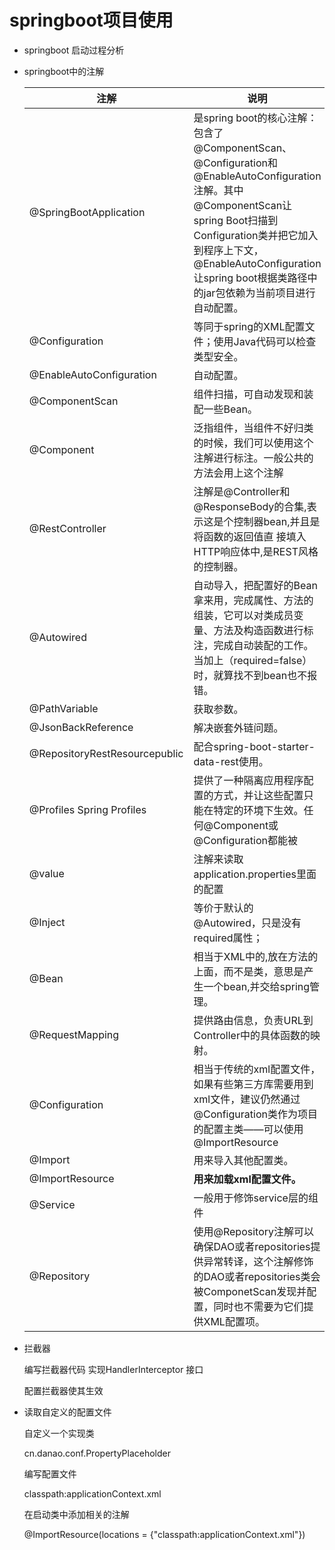 # springboot项目使用


- springboot 启动过程分析


- springboot中的注解

    | 注解 |说明|    
    |-|-|    
    |    @SpringBootApplication |    是spring boot的核心注解：包含了@ComponentScan、@Configuration和@EnableAutoConfiguration注解。其中@ComponentScan让spring Boot扫描到Configuration类并把它加入到程序上下文，@EnableAutoConfiguration让spring boot根据类路径中的jar包依赖为当前项目进行自动配置。
    |    @Configuration|     等同于spring的XML配置文件；使用Java代码可以检查类型安全。
    |    @EnableAutoConfiguration |    自动配置。
    |    @ComponentScan |    组件扫描，可自动发现和装配一些Bean。
    |    @Component |     泛指组件，当组件不好归类的时候，我们可以使用这个注解进行标注。一般公共的方法会用上这个注解
    |    @RestController|    注解是@Controller和@ResponseBody的合集,表示这是个控制器bean,并且是将函数的返回值直 接填入HTTP响应体中,是REST风格的控制器。
    |    @Autowired |    自动导入，把配置好的Bean拿来用，完成属性、方法的组装，它可以对类成员变量、方法及构造函数进行标注，完成自动装配的工作。当加上（required=false）时，就算找不到bean也不报错。
    |    @PathVariable|    获取参数。
    |    @JsonBackReference|    解决嵌套外链问题。
    |    @RepositoryRestResourcepublic|    配合spring-boot-starter-data-rest使用。
    |    @Profiles Spring Profiles|    提供了一种隔离应用程序配置的方式，并让这些配置只能在特定的环境下生效。任何@Component或@Configuration都能被|    @Profile|    标记，从而限制加载它的时机。
    |    @value |    注解来读取application.properties里面的配置
    |    @Inject|    等价于默认的@Autowired，只是没有required属性；
    |    @Bean|    相当于XML中的,放在方法的上面，而不是类，意思是产生一个bean,并交给spring管理。
    |    @RequestMapping|    提供路由信息，负责URL到Controller中的具体函数的映射。
    |    @Configuration|    相当于传统的xml配置文件，如果有些第三方库需要用到xml文件，建议仍然通过@Configuration类作为项目的配置主类——可以使用@ImportResource|    注解加载xml配置文件。
    |    @Import|    用来导入其他配置类。
    |    @ImportResource|    **用来加载xml配置文件。**
    |    @Service|    一般用于修饰service层的组件
    |    @Repository|    使用@Repository注解可以确保DAO或者repositories提供异常转译，这个注解修饰的DAO或者repositories类会被ComponetScan发现并配置，同时也不需要为它们提供XML配置项。
    

- 拦截器 

    编写拦截器代码 实现HandlerInterceptor 接口
    
    配置拦截器使其生效
    
    
 - 读取自定义的配置文件
 
    自定义一个实现类 
    
    cn.danao.conf.PropertyPlaceholder

    编写配置文件 
    
    classpath:applicationContext.xml

    在启动类中添加相关的注解

    @ImportResource(locations = {"classpath:applicationContext.xml"})
    
